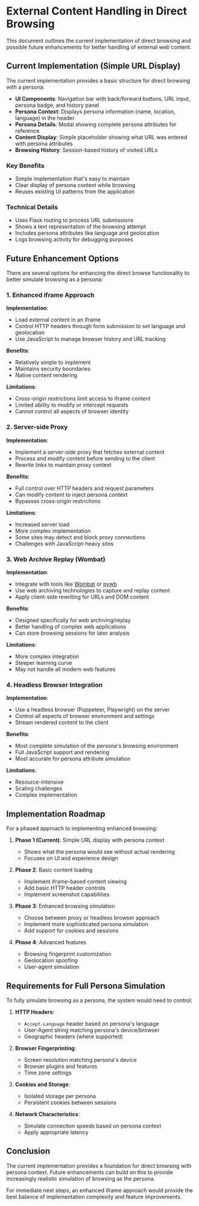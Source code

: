 # External Content Handling in Direct Browsing

This document outlines the current implementation of direct browsing and possible future enhancements for better handling of external web content.

## Current Implementation (Simple URL Display)

The current implementation provides a basic structure for direct browsing with a persona:

- **UI Components**: Navigation bar with back/forward buttons, URL input, persona badge, and history panel
- **Persona Context**: Displays persona information (name, location, language) in the header
- **Persona Details**: Modal showing complete persona attributes for reference
- **Content Display**: Simple placeholder showing what URL was entered with persona attributes
- **Browsing History**: Session-based history of visited URLs

### Key Benefits
- Simple implementation that's easy to maintain
- Clear display of persona context while browsing
- Reuses existing UI patterns from the application

### Technical Details
- Uses Flask routing to process URL submissions
- Shows a text representation of the browsing attempt
- Includes persona attributes like language and geolocation
- Logs browsing activity for debugging purposes

## Future Enhancement Options

There are several options for enhancing the direct browse functionality to better simulate browsing as a persona:

### 1. Enhanced iframe Approach

**Implementation**:
- Load external content in an iframe
- Control HTTP headers through form submission to set language and geolocation
- Use JavaScript to manage browser history and URL tracking

**Benefits**:
- Relatively simple to implement
- Maintains security boundaries
- Native content rendering

**Limitations**:
- Cross-origin restrictions limit access to iframe content
- Limited ability to modify or intercept requests
- Cannot control all aspects of browser identity

### 2. Server-side Proxy

**Implementation**:
- Implement a server-side proxy that fetches external content
- Process and modify content before sending to the client
- Rewrite links to maintain proxy context

**Benefits**:
- Full control over HTTP headers and request parameters
- Can modify content to inject persona context
- Bypasses cross-origin restrictions

**Limitations**:
- Increased server load
- More complex implementation
- Some sites may detect and block proxy connections
- Challenges with JavaScript-heavy sites

### 3. Web Archive Replay (Wombat)

**Implementation**:
- Integrate with tools like [Wombat](https://github.com/webrecorder/wombat) or [pywb](https://github.com/webrecorder/pywb) 
- Use web archiving technologies to capture and replay content
- Apply client-side rewriting for URLs and DOM content

**Benefits**:
- Designed specifically for web archiving/replay
- Better handling of complex web applications
- Can store browsing sessions for later analysis

**Limitations**:
- More complex integration
- Steeper learning curve
- May not handle all modern web features

### 4. Headless Browser Integration

**Implementation**:
- Use a headless browser (Puppeteer, Playwright) on the server
- Control all aspects of browser environment and settings
- Stream rendered content to the client

**Benefits**:
- Most complete simulation of the persona's browsing environment
- Full JavaScript support and rendering
- Most accurate for persona attribute simulation

**Limitations**:
- Resource-intensive
- Scaling challenges
- Complex implementation

## Implementation Roadmap

For a phased approach to implementing enhanced browsing:

1. **Phase 1 (Current)**: Simple URL display with persona context
   - Shows what the persona would see without actual rendering
   - Focuses on UI and experience design

2. **Phase 2**: Basic content loading
   - Implement iframe-based content viewing
   - Add basic HTTP header controls
   - Implement screenshot capabilities

3. **Phase 3**: Enhanced browsing simulation
   - Choose between proxy or headless browser approach
   - Implement more sophisticated persona simulation
   - Add support for cookies and sessions

4. **Phase 4**: Advanced features
   - Browsing fingerprint customization
   - Geolocation spoofing
   - User-agent simulation

## Requirements for Full Persona Simulation

To fully simulate browsing as a persona, the system would need to control:

1. **HTTP Headers**:
   - `Accept-Language` header based on persona's language
   - User-Agent string matching persona's device/browser
   - Geographic headers (where supported)

2. **Browser Fingerprinting**:
   - Screen resolution matching persona's device
   - Browser plugins and features
   - Time zone settings

3. **Cookies and Storage**:
   - Isolated storage per persona
   - Persistent cookies between sessions

4. **Network Characteristics**:
   - Simulate connection speeds based on persona context
   - Apply appropriate latency

## Conclusion

The current implementation provides a foundation for direct browsing with persona context. Future enhancements can build on this to provide increasingly realistic simulation of browsing as the persona.

For immediate next steps, an enhanced iframe approach would provide the best balance of implementation complexity and feature improvements.
